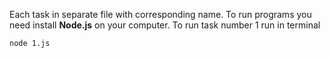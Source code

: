 Each task in separate file with corresponding name.
To run programs you need install **Node.js** on your computer.
To run task number 1 run in terminal

```bash
node 1.js
```